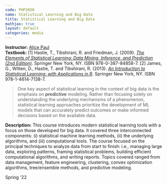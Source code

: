 ```yaml
---
code: PHP2650 
name: Statistical Learning and Big Data 
title: Statistical Learning and Big Data 
mathjax: true
layout: default
categories: media
---
```


**Instructor:** [Alice Paul](https://vivo.brown.edu/display/apaul6) <br>
**Textbook:** [1] Hastie, T., Tibshirani, R. and Friedman, J. (2009). [*The Elements of Statistical Learning: Data Mining, Inference, and Prediction (2nd Edition)*](https://hastie.su.domains/Papers/ESLII.pdf). Springer New York, NY. ISBN 978-0-387-84858-7. [2] James, G., Witten, D., Hastie, T. and Tibshirani, R. (2013). [*An Introduction to Statistical Learning: with Applications in R*](https://hastie.su.domains/ISLR2/ISLRv2_website.pdf). Springer New York, NY. ISBN 978-1-4614-7138-7. 

> One key aspect of statistical learning in the context of big data is the emphasis on **predictive** modeling. Rather than focusing solely on understanding the underlying mechanisms of a phenomenon, statistical learning approaches prioritize the development of ML models that can accurately predict outcomes or make informed decisions based on the available data.

**Description:** This course introduces modern statistical learning tools with a focus on those developed for big data. It covered three interconnected components: (i) statistical machine learning methods, (ii) the underlying algorithms, and (iii) computational tools. The course focused on the principal techniques to analyze data from start to finish: i.e., managing large data, exploring patterns, framing statistical problems, building efficient computational algorithms, and writing reports. Topics covered ranged from data management, feature engineering, clustering, convex optimization algorithms, tree/ensemble methods, and predictive modeling.

<!--
After you complete this course, you should be able to:
• Manage and explore big data sources.
• Apply and evaluate results from statistical learning tools including clustering, decision trees, and neural networks.
• Understand the underlying assumptions and mathematical foundations of these methods.
• Compare the computational complexity of different statistical learning approaches.
• Write a data analysis reports utilizing the above concepts and synthesizing the results.
-->

Spring '22
